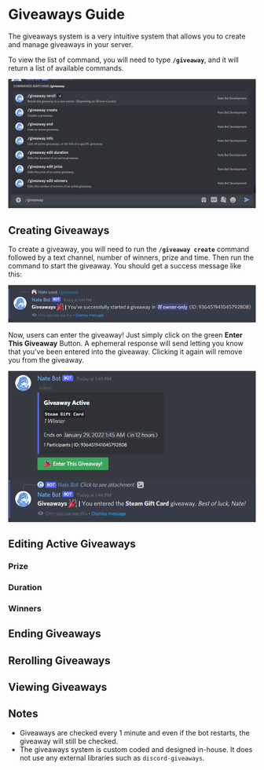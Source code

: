# Giveaways Guide
The giveaways system is a very intuitive system that allows you to create and manage giveaways in your server.

To view the list of command, you will need to type **`/giveaway`**, and it will return a list of available commands.

![Giveaways Command List](./images/giveaways-commandlist.png)

## Creating Giveaways
To create a giveaway, you will need to run the **`/giveaway create`** command followed by a text channel, number of winners, prize and time. Then run the command to start the giveaway. You should get a success message like this:

![Giveaways Command List](./images/giveaway-createsuccess.png)

Now, users can enter the giveaway! Just simply click on the green **Enter This Giveaway** Button. A ephemeral response will send letting you know that you've been entered into the giveaway. Clicking it again will remove you from the giveaway.

![Giveaway Entry](./images/giveaway-enter.png)

## Editing Active Giveaways
### Prize

### Duration

### Winners

## Ending Giveaways

## Rerolling Giveaways

## Viewing Giveaways


## Notes
- Giveaways are checked every 1 minute and even if the bot restarts, the giveaway will still be checked.
- The giveaways system is custom coded and designed in-house. It does not use any external libraries such as `discord-giveaways`.